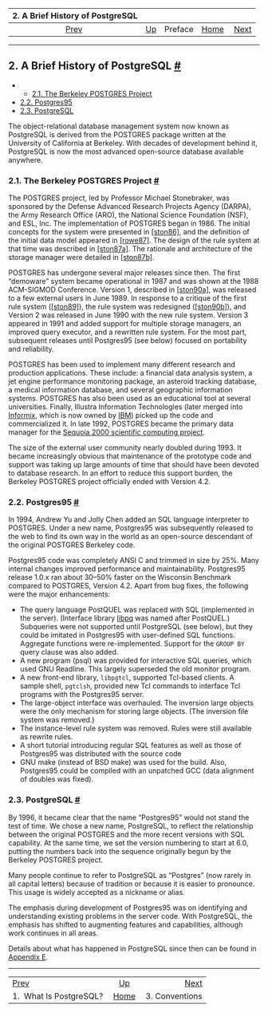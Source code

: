 <!--?xml version="1.0" encoding="UTF-8" standalone="no"?-->

|           2. A Brief History of PostgreSQL           |                              |         |                                                       |                                         |
| :--------------------------------------------------: | :--------------------------- | :-----: | ----------------------------------------------------: | --------------------------------------: |
| [Prev](intro-whatis.html "1.  What Is PostgreSQL?")  | [Up](preface.html "Preface") | Preface | [Home](index.html "PostgreSQL 17devel Documentation") |  [Next](notation.html "3. Conventions") |

***

## 2. A Brief History of PostgreSQL [#](#HISTORY)

  * *   [2.1. The Berkeley POSTGRES Project](history.html#HISTORY-BERKELEY)
* [2.2. Postgres95](history.html#HISTORY-POSTGRES95)
* [2.3. PostgreSQL](history.html#HISTORY-POSTGRESQL)

The object-relational database management system now known as PostgreSQL is derived from the POSTGRES package written at the University of California at Berkeley. With decades of development behind it, PostgreSQL is now the most advanced open-source database available anywhere.

### 2.1. The Berkeley POSTGRES Project [#](#HISTORY-BERKELEY)

The POSTGRES project, led by Professor Michael Stonebraker, was sponsored by the Defense Advanced Research Projects Agency (DARPA), the Army Research Office (ARO), the National Science Foundation (NSF), and ESL, Inc. The implementation of POSTGRES began in 1986. The initial concepts for the system were presented in [\[ston86\]](biblio.html#STON86), and the definition of the initial data model appeared in [\[rowe87\]](biblio.html#ROWE87). The design of the rule system at that time was described in [\[ston87a\]](biblio.html#STON87A). The rationale and architecture of the storage manager were detailed in [\[ston87b\]](biblio.html#STON87B).

POSTGRES has undergone several major releases since then. The first “demoware” system became operational in 1987 and was shown at the 1988 ACM-SIGMOD Conference. Version 1, described in [\[ston90a\]](biblio.html#STON90A), was released to a few external users in June 1989. In response to a critique of the first rule system ([\[ston89\]](biblio.html#STON89)), the rule system was redesigned ([\[ston90b\]](biblio.html#STON90B)), and Version 2 was released in June 1990 with the new rule system. Version 3 appeared in 1991 and added support for multiple storage managers, an improved query executor, and a rewritten rule system. For the most part, subsequent releases until Postgres95 (see below) focused on portability and reliability.

POSTGRES has been used to implement many different research and production applications. These include: a financial data analysis system, a jet engine performance monitoring package, an asteroid tracking database, a medical information database, and several geographic information systems. POSTGRES has also been used as an educational tool at several universities. Finally, Illustra Information Technologies (later merged into [Informix](https://www.ibm.com/analytics/informix), which is now owned by [IBM](https://www.ibm.com/)) picked up the code and commercialized it. In late 1992, POSTGRES became the primary data manager for the [Sequoia 2000 scientific computing project](http://meteora.ucsd.edu/s2k/s2k_home.html).

The size of the external user community nearly doubled during 1993. It became increasingly obvious that maintenance of the prototype code and support was taking up large amounts of time that should have been devoted to database research. In an effort to reduce this support burden, the Berkeley POSTGRES project officially ended with Version 4.2.

### 2.2. Postgres95 [#](#HISTORY-POSTGRES95)

In 1994, Andrew Yu and Jolly Chen added an SQL language interpreter to POSTGRES. Under a new name, Postgres95 was subsequently released to the web to find its own way in the world as an open-source descendant of the original POSTGRES Berkeley code.

Postgres95 code was completely ANSI C and trimmed in size by 25%. Many internal changes improved performance and maintainability. Postgres95 release 1.0.x ran about 30–50% faster on the Wisconsin Benchmark compared to POSTGRES, Version 4.2. Apart from bug fixes, the following were the major enhancements:

* The query language PostQUEL was replaced with SQL (implemented in the server). (Interface library [libpq](libpq.html "Chapter 34. libpq — C Library") was named after PostQUEL.) Subqueries were not supported until PostgreSQL (see below), but they could be imitated in Postgres95 with user-defined SQL functions. Aggregate functions were re-implemented. Support for the `GROUP BY` query clause was also added.
* A new program (psql) was provided for interactive SQL queries, which used GNU Readline. This largely superseded the old monitor program.
* A new front-end library, `libpgtcl`, supported Tcl-based clients. A sample shell, `pgtclsh`, provided new Tcl commands to interface Tcl programs with the Postgres95 server.
* The large-object interface was overhauled. The inversion large objects were the only mechanism for storing large objects. (The inversion file system was removed.)
* The instance-level rule system was removed. Rules were still available as rewrite rules.
* A short tutorial introducing regular SQL features as well as those of Postgres95 was distributed with the source code
* GNU make (instead of BSD make) was used for the build. Also, Postgres95 could be compiled with an unpatched GCC (data alignment of doubles was fixed).

### 2.3. PostgreSQL [#](#HISTORY-POSTGRESQL)

By 1996, it became clear that the name “Postgres95” would not stand the test of time. We chose a new name, PostgreSQL, to reflect the relationship between the original POSTGRES and the more recent versions with SQL capability. At the same time, we set the version numbering to start at 6.0, putting the numbers back into the sequence originally begun by the Berkeley POSTGRES project.

Many people continue to refer to PostgreSQL as “Postgres” (now rarely in all capital letters) because of tradition or because it is easier to pronounce. This usage is widely accepted as a nickname or alias.

The emphasis during development of Postgres95 was on identifying and understanding existing problems in the server code. With PostgreSQL, the emphasis has shifted to augmenting features and capabilities, although work continues in all areas.

Details about what has happened in PostgreSQL since then can be found in [Appendix E](release.html "Appendix E. Release Notes").

***

|                                                      |                                                       |                                         |
| :--------------------------------------------------- | :---------------------------------------------------: | --------------------------------------: |
| [Prev](intro-whatis.html "1.  What Is PostgreSQL?")  |              [Up](preface.html "Preface")             |  [Next](notation.html "3. Conventions") |
| 1.  What Is PostgreSQL?                              | [Home](index.html "PostgreSQL 17devel Documentation") |                          3. Conventions |
